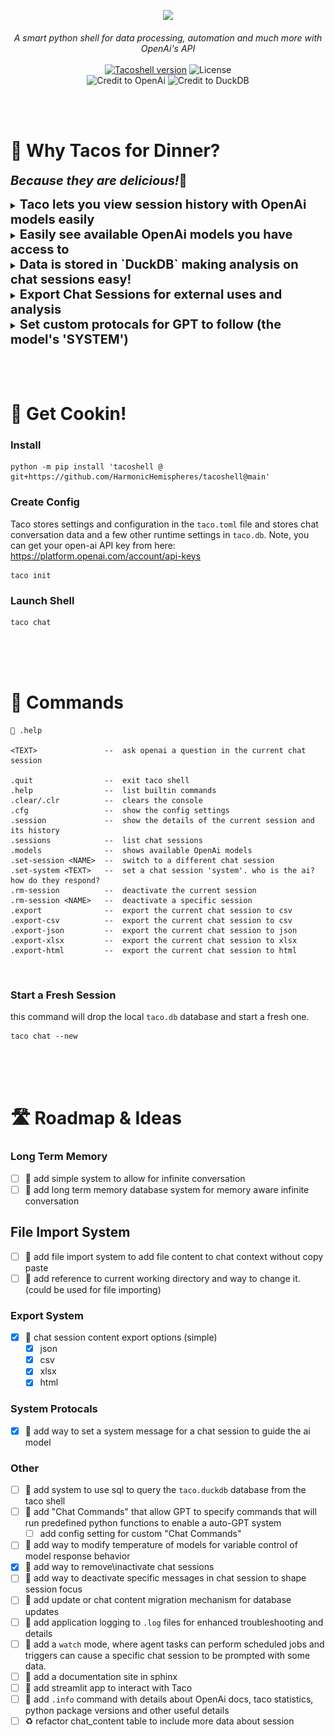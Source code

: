 
<p align="center">
    <img src="./art/0.1_wallpaper.jpg" />
    <br />
    <br />
    <i>
    A smart python shell for data processing, automation and much more with OpenAi's API
    </i>
    <br />
    <br />
    <a href="https://github.com/HarmonicHemispheres/tacoshell">
    <img
        src="https://img.shields.io/badge/🌮 Taco-0.1.1-black?color=black&style=for-the-badge"
        alt="Tacoshell version"
    /></a>
    <img
        src="https://img.shields.io/badge/License-MIT-black?color=black&style=for-the-badge"
        alt="License"/>
    <br>
    <img
        src="https://img.shields.io/badge/Powered By OpenAi-black?color=black&style=for-the-badge&logo=OpenAi"
        alt="Credit to OpenAi"/>
    <img
        src="https://img.shields.io/badge/Powered By DUCKDB-black?color=black&style=for-the-badge&logo=DuckDB"
        alt="Credit to DuckDB"/>
</p>

<br>
<br>

# 🌮 Why Tacos for Dinner?
<b style="font-size:20px;"><i>Because they are delicious!</i>🤩</b>
<details>
    <summary>
        <b style="font-size:20px;">Taco lets you view session history with OpenAi models easily</b>
    </summary>
    <img alt="bad taco text" src="static/show_sessions.png" width="80%">
</details>
<details>
    <summary>
        <b style="font-size:20px;">Easily see available OpenAi models you have access to</b>
    </summary>
    <img alt="model list" src="static/openai_models_list.png" width="80%">
</details>
<details>
    <summary>
        <b style="font-size:20px;">Data is stored in `DuckDB` making analysis on chat sessions easy!</b>
    </summary>
    <img alt="duckdb persistant sessions" src="static/duckdb_session.png" width="80%">
</details>
<details>
    <summary>
        <b style="font-size:20px;">Export Chat Sessions for external uses and analysis</b>
    </summary>
    <img alt="export options" src="static/export_options.png" width="80%">
</details>
<details>
    <summary>
        <b style="font-size:20px;">Set custom protocals for GPT to follow (the model's 'SYSTEM')</b>
    </summary>
    <img alt="jar jar jokes" src="static/jar-jar-jokes.png" width="95%">
</details>


<br>
<br>
<br>


# 🌮 Get Cookin!
### Install
```
python -m pip install 'tacoshell @ git+https://github.com/HarmonicHemispheres/tacoshell@main'
```

### Create Config
Taco stores settings and configuration in the `taco.toml` file and stores chat conversation data and a few other runtime settings in `taco.db`. Note, you can get your open-ai API key from here: https://platform.openai.com/account/api-keys
```
taco init
```

### Launch Shell
```
taco chat
```


<br>
<br>
<br>


# 🦾  Commands

```
🌮 .help

<TEXT>               --  ask openai a question in the current chat session

.quit                --  exit taco shell
.help                --  list builtin commands
.clear/.clr          --  clears the console
.cfg                 --  show the config settings
.session             --  show the details of the current session and its history
.sessions            --  list chat sessions
.models              --  shows available OpenAi models
.set-session <NAME>  --  switch to a different chat session
.set-system <TEXT>   --  set a chat session 'system'. who is the ai? how do they respond?
.rm-session          --  deactivate the current session
.rm-session <NAME>   --  deactivate a specific session
.export              --  export the current chat session to csv
.export-csv          --  export the current chat session to csv
.export-json         --  export the current chat session to json
.export-xlsx         --  export the current chat session to xlsx
.export-html         --  export the current chat session to html
```

<br>

### Start a Fresh Session
this command will drop the local `taco.db` database and start a fresh one.
```
taco chat --new
```

<br>
<br>
<br>


# 🛣️ Roadmap & Ideas
### Long Term Memory
- [ ] 🔧 add simple system to allow for infinite conversation
- [ ] 🔧 add long term memory database system for memory aware infinite conversation

## File Import System
- [ ] 🔧 add file import system to add file content to chat context without copy paste
- [ ] 🔧 add reference to current working directory and way to change it. (could be used for file importing)

### Export System
- [x] 🔧 chat session content export options (simple)
  - [x] json
  - [x] csv
  - [x] xlsx
  - [x] html

### System Protocals
- [x] 🔧 add way to set a system message for a chat session to guide the ai model


### Other
- [ ] 🔧 add system to use sql to query the `taco.duckdb` database from the taco shell
- [ ] 🔧 add "Chat Commands" that allow GPT to specify commands that will run predefined python functions to enable a auto-GPT system
  - [ ] add config setting for custom "Chat Commands"
- [ ] 🔧 add way to modify temperature of models for variable control of model response behavior
- [x] 🔧 add way to remove\inactivate chat sessions
- [ ] 🔧 add way to deactivate specific messages in chat session to shape session focus
- [ ] 🔧 add update or chat content migration mechanism for database updates
- [ ] 🔧 add application logging to `.log` files for enhanced troubleshooting and details
- [ ] 🔧 add a `watch` mode, where agent tasks can perform scheduled jobs and triggers can cause a specific chat session to be prompted with some data.
- [ ] 🔧 add a documentation site in sphinx
- [ ] 🔧 add streamlit app to interact with Taco 
- [ ] 🔧 add `.info` command with details about OpenAi docs, taco statistics, python package versions and other useful details
- [ ] ♻️ refactor chat_content table to include more data about session
